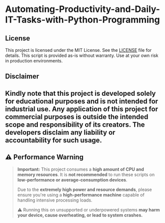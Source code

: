# **Automating-Productivity-and-Daily-IT-Tasks-with-Python-Programming**

## License
This project is licensed under the MIT License. See the [LICENSE](LICENSE) file for details. This script is provided as-is without warranty. Use at your own risk in production environments.

## Disclaimer
## Kindly note that this project is developed solely for educational purposes and is not intended for industrial use. Any application of this project for commercial purposes is outside the intended scope and responsibility of its creators. The developers disclaim any liability or accountability for such usage.

## ⚠️ Performance Warning

> **Important:** This project consumes a **high amount of CPU and memory resources**. It is **not recommended** to run these scripts on **low-performance or average-consumption devices**.  
>  
> Due to the **extremely high power and resource demands**, please ensure you're using a **high-performance machine** capable of handling intensive processing loads.  
>  
> ⚠️ Running this on unsupported or underpowered systems **may harm your device, cause overheating, or lead to system crashes.**
